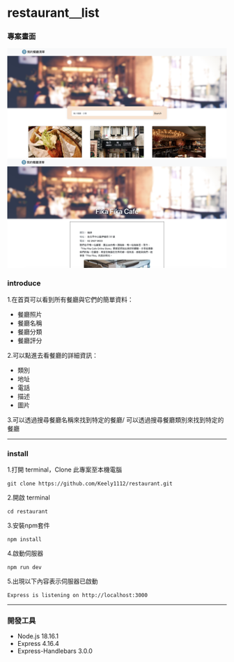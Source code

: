 # restaurant＿list
### 專案畫面
![image](https://github.com/Keely1112/restaurant/blob/master/image1.png)
![image](https://github.com/Keely1112/restaurant/blob/master/image2.png)
### introduce
1.在首頁可以看到所有餐廳與它們的簡單資料：
* 餐廳照片
* 餐廳名稱
* 餐廳分類
* 餐廳評分

2.可以點進去看餐廳的詳細資訊：
* 類別
* 地址
* 電話
* 描述
* 圖片

3.可以透過搜尋餐廳名稱來找到特定的餐廳/
可以透過搜尋餐廳類別來找到特定的餐廳

---
### install

1.打開 terminal，Clone 此專案至本機電腦
```
git clone https://github.com/Keely1112/restaurant.git
```

2.開啟 terminal
```
cd restaurant
```

3.安裝npm套件
```
npm install
```

4.啟動伺服器
```
npm run dev
```

5.出現以下內容表示伺服器已啟動
```
Express is listening on http://localhost:3000
```

---
### 開發工具
* Node.js 18.16.1
* Express 4.16.4
* Express-Handlebars 3.0.0
